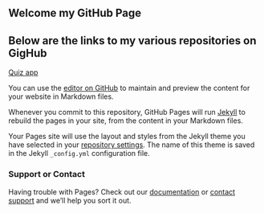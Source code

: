 ## Welcome my GitHub Page
## Below are the links to my various repositories on GigHub

[Quiz app](https://github.com/Vincentsarsah/quiz-app)

You can use the [editor on GitHub](https://github.com/Vincentsarsah/Vincent/edit/gh-pages/index.md) to maintain and preview the content for your website in Markdown files.

Whenever you commit to this repository, GitHub Pages will run [Jekyll](https://jekyllrb.com/) to rebuild the pages in your site, from the content in your Markdown files.



Your Pages site will use the layout and styles from the Jekyll theme you have selected in your [repository settings](https://github.com/Vincentsarsah/Vincent/settings). The name of this theme is saved in the Jekyll `_config.yml` configuration file.

### Support or Contact

Having trouble with Pages? Check out our [documentation](https://docs.github.com/categories/github-pages-basics/) or [contact support](https://github.com/contact) and we’ll help you sort it out.
